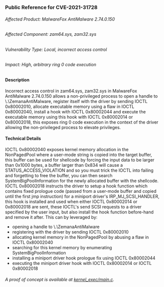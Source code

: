 ### Public Reference for CVE-2021-31728
###### Affected Product: MalwareFox AntiMalware 2.74.0.150
###### Affected Component: zam64.sys, zam32.sys
###### Vulnerability Type: Local, incorrect access control
###### Impact: High, arbitrary ring 0 code execution
#### Description
Incorrect access control in zam64.sys, zam32.sys in MalwareFox AntiMalware 2.74.0.150 allows a non-privileged process to open a handle to \\.\ZemanaAntiMalware, register itself with the driver by sending IOCTL 0x80002010, allocate executable memory using a flaw in IOCTL 0x80002040, install a hook with IOCTL 0x80002044 and execute the executable memory using this hook with IOCTL 0x80002014 or 0x80002018, this exposes ring 0 code execution in the context of the driver allowing the non-privileged process to elevate privileges.
#### Technical Details
IOCTL 0x80002040 exposes kernel memory allocation in the NonPagedPool where a user-mode string is copied into the target buffer, this buffer can be used for shellcode by forcing the input data to be larger than 0x1000 bytes, a buffer larger than 0x834 will cause a STATUS_ACCESS_VIOLATION and so you must trick the IOCTL into failing and forgetting to free the buffer, you can then search SystemBigPoolInformation for the newly allocated buffer with the shellcode. IOCTL 0x80002018 instructs the driver to setup a hook function which contains fixed prologue code (passed from a user-mode buffer and copied until the first jmp instruction) for a miniport driver's IRP_MJ_SCSI_HANDLER, this hook is installed and used when either IOCTL 0x80002014 or 0x80002018 are sent, these IOCTL's send SCSI requests to a driver specified by the user input, but also install the hook function before-hand and remove it after. This can by leveraged by:  
* opening a handle to \\.\ZemanaAntiMalware
* registering with the driver by sending IOCTL 0x80002010
* allocating kernel memory in the NonPagedPool by abusing a flaw in IOCTL 0x80002040
* searching for this kernel memory by enumerating SystemBigPoolInformation
* installing a miniport driver hook prologue fix using IOCTL 0x80002044  
* executing the miniport driver hook with IOCTL 0x80002014 or IOCTL 0x80002018
###### A proof of concept is available at [kernel_exec/main.c](kernel_exec/main.c).

